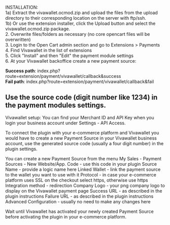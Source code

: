 

INSTALLATION:  
1a) Extract the vivawallet.ocmod.zip and upload the files from the upload directory to their corresponding location on the server with ftp/ssh.  
1b) Or use the extension installer, click the Upload button and select the vivawallet.ocmod.zip package.  
2. Overwrite files/folders as necessary (no core opencart files will be overwritten)  
3. Login to the Open Cart admin section and go to Extensions > Payments  
4. Find Vivawallet in the list of extensions  
5. Click "Install" and then "Edit" the payment module settings  
6. At your Vivawallet backoffice create a new payment source:  

**Success path**: index.php?route=extension/payment/vivawallet/callback&success  
**Fail path**: index.php?route=extension/payment/vivawallet/callback&fail  

Use the source code (digit number like 1234) in the payment modules settings. 
--------------------------------------------------------------------------------------------------

Vivawallet setup:
You can find your Merchant ID and API Key when you login your business account under Settings - API Access.

To connect the plugin with your e-commerce platform and Vivawallet you would have to create a new Payment Source in your Vivawallet business account, use the generated source code (usually a four digit number) in the plugin settings.

You can create a new Payment Source from the menu My Sales - Payment Sources - New Website/App.
Code - use this code in your plugin
Source Name - provide a logic name here
Linked Wallet - link the payment source to the wallet you want to use with it
Protocol - in case your e-commerce platform uses SSL on the checkout select https, otherwise use https
Integration method - redirection
Company Logo - your png company logo to display on the Vivawallet payment page
Success URL - as described in the plugin instructions
Failure URL - as described in the plugin instructions
Advanced Configuration - usually no need to make any changes here

Wait until Vivawallet has activated your newly created Payment Source before activating the plugin in your e-commerce platform.
